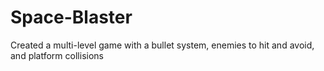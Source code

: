 # Space-Blaster
Created a multi-level game with a bullet system, enemies to hit and avoid, and platform collisions
